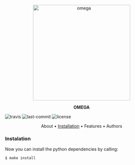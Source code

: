 <p align="center">
    <img src="https://github.com/kuzxnia/omega/blob/master/static/images/omega.png" alt="omega" width="320" height="315">
</p>

<p align="center"><b>OMEGA</b></p>

![travis](https://img.shields.io/travis/com/kuzxnia/omega)
![last-commit](https://img.shields.io/github/last-commit/kuzxnia/omega)
![license](https://img.shields.io/github/license/kuzxnia/omega)

<p  align="center">
About • <a href="#instalation">Installation</a> • Features • Authors
</p>

### <a name="instalation">Instalation</a>

Now you can install the python dependencies by calling:
```bash
$ make install
`````
